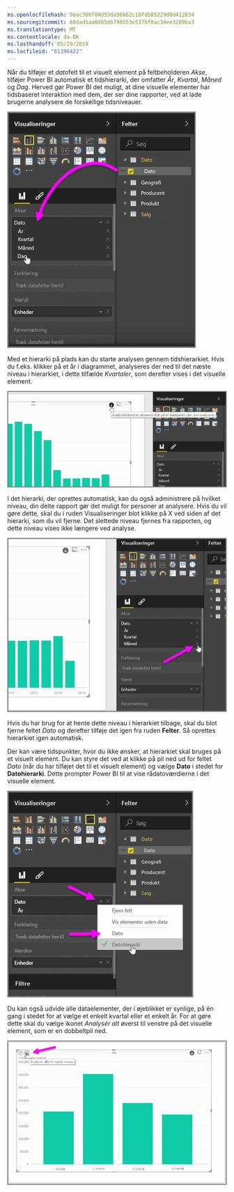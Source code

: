 ```yaml
---
ms.openlocfilehash: 9aac366f04d53da56b62c10fdb85229d0d412834
ms.sourcegitcommit: 60dad5aa0d85db790553e537bf8ac34ee3289ba3
ms.translationtype: MT
ms.contentlocale: da-DK
ms.lasthandoff: 05/29/2019
ms.locfileid: "61396422"
---
```

Når du tilføjer et *dato*felt til et visuelt element på feltbeholderen *Akse*, tilføjer Power BI automatisk et tidshierarki, der omfatter *År*, *Kvartal*, *Måned* og *Dag*. Herved gør Power BI det muligt, at dine visuelle elementer har tidsbaseret interaktion med dem, der ser dine rapporter, ved at lade brugerne analysere de forskellige tidsniveauer.

![](media/3-11g-visual-hierarchies-drilling/3-11g_1.png)

Med et hierarki på plads kan du starte analysen gennem tidshierarkiet. Hvis du f.eks. klikker på et år i diagrammet, analyseres der ned til det næste niveau i hierarkiet, i dette tilfælde *Kvartaler*, som derefter vises i det visuelle element.

![](media/3-11g-visual-hierarchies-drilling/3-11g_2.png)

I det hierarki, der oprettes automatisk, kan du også administrere på hvilket niveau, din delte rapport gør det muligt for personer at analysere. Hvis du vil gøre dette, skal du i ruden Visualiseringer blot klikke på X ved siden af det hierarki, som du vil fjerne. Det slettede niveau fjernes fra rapporten, og dette niveau vises ikke længere ved analyse.

![](media/3-11g-visual-hierarchies-drilling/3-11g_3.png)

Hvis du har brug for at hente dette niveau i hierarkiet tilbage, skal du blot fjerne feltet *Dato* og derefter tilføje det igen fra ruden **Felter**. Så oprettes hierarkiet igen automatisk.

Der kan være tidspunkter, hvor du ikke ønsker, at hierarkiet skal bruges på et visuelt element. Du kan styre det ved at klikke på pil ned ud for feltet *Dato* (når du har tilføjet det til et visuelt element) og vælge **Dato** i stedet for **Datohierarki**. Dette prompter Power BI til at vise rådatoværdierne i det visuelle element.

![](media/3-11g-visual-hierarchies-drilling/3-11g_4.png)

Du kan også udvide alle dataelementer, der i øjeblikket er synlige, på én gang i stedet for at vælge et enkelt kvartal eller et enkelt år. For at gøre dette skal du vælge ikonet *Analysér alt* øverst til venstre på det visuelle element, som er en dobbeltpil ned.

![](media/3-11g-visual-hierarchies-drilling/3-11g_5.png)


